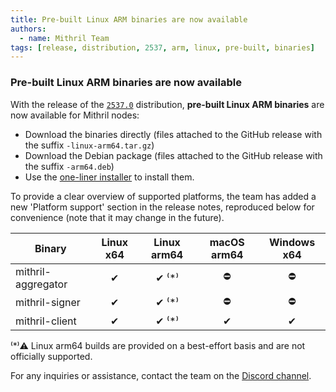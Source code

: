 ```yaml
---
title: Pre-built Linux ARM binaries are now available
authors:
  - name: Mithril Team
tags: [release, distribution, 2537, arm, linux, pre-built, binaries]
---
```


### Pre-built Linux ARM binaries are now available

With the release of the [`2537.0`](https://github.com/input-output-hk/mithril/releases/tag/2537.0) distribution, **pre-built Linux ARM binaries** are now available for Mithril nodes:

- Download the binaries directly (files attached to the GitHub release with the suffix `-linux-arm64.tar.gz`)
- Download the Debian package (files attached to the GitHub release with the suffix `-arm64.deb`)
- Use the [one-liner installer](https://mithril.network/doc/dev-blog/2024/11/25/one-line-binaries-installer) to install them.

To provide a clear overview of supported platforms, the team has added a new 'Platform support' section in the release notes, reproduced below for convenience (note that it may change in the future).

| Binary             | Linux x64 | Linux arm64 | macOS arm64 | Windows x64 |
| ------------------ | :-------: | :---------: | :---------: | :---------: |
| mithril-aggregator |    ✔     |   ✔ ⁽\*⁾   |     ⛔      |     ⛔      |
| mithril-signer     |    ✔     |   ✔ ⁽\*⁾   |     ⛔      |     ⛔      |
| mithril-client     |    ✔     |   ✔ ⁽\*⁾   |     ✔      |     ✔      |

⁽\*⁾⚠️ Linux arm64 builds are provided on a best-effort basis and are not officially supported.

For any inquiries or assistance, contact the team on the [Discord channel](https://discord.gg/5kaErDKDRq).
